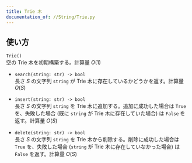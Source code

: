 ```yaml
---
title: Trie 木
documentation_of: //String/Trie.py
---
```


## 使い方
`Trie()`  
空の Trie 木を初期構築する。計算量 $O(1)$

- `search(string: str) -> bool`  
長さ $S$ の文字列 `string` が Trie 木に存在しているかどうかを返す。計算量 $O(S)$

- `insert(string: str) -> bool`  
長さ $S$ の文字列 `string` を Trie 木に追加する。追加に成功した場合は `True` を、失敗した場合 (既に `string` が Trie 木に存在していた場合) は `False` を返す。計算量 $O(S)$ 

- `delete(string: str) -> bool`  
長さ $S$ の文字列 `string` を Trie 木から削除する。削除に成功した場合は `True` を、失敗した場合 (`string` が Trie 木に存在していなかった場合) は `False` を返す。計算量 $O(S)$

